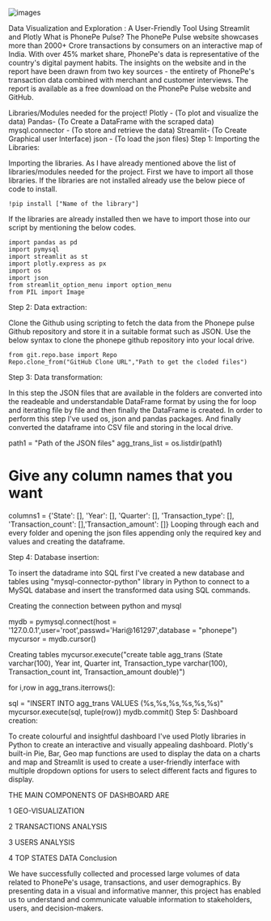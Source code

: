 ![images](https://github.com/jeyaprakash575balakrishnan/PHONEPE/assets/143642727/6f25fe25-13e8-40ae-9d71-941ec2bf3d5f)

Data Visualization and Exploration : A User-Friendly Tool Using Streamlit and Plotly
What is PhonePe Pulse?
The PhonePe Pulse website showcases more than 2000+ Crore transactions by consumers on an interactive map of India. With over 45% market share, PhonePe's data is representative of the country's digital payment habits. The insights on the website and in the report have been drawn from two key sources - the entirety of PhonePe's transaction data combined with merchant and customer interviews. The report is available as a free download on the PhonePe Pulse website and GitHub.

Libraries/Modules needed for the project!
Plotly - (To plot and visualize the data)
Pandas- (To Create a DataFrame with the scraped data)
mysql.connector - (To store and retrieve the data)
Streamlit- (To Create Graphical user Interface)
json - (To load the json files)
Step 1:
Importing the Libraries:

Importing the libraries. As I have already mentioned above the list of libraries/modules needed for the project. First we have to import all those libraries. If the libraries are not installed already use the below piece of code to install.

    !pip install ["Name of the library"]
If the libraries are already installed then we have to import those into our script by mentioning the below codes.

    import pandas as pd
    import pymysql
    import streamlit as st
    import plotly.express as px
    import os
    import json
    from streamlit_option_menu import option_menu
    from PIL import Image
Step 2:
Data extraction:

Clone the Github using scripting to fetch the data from the Phonepe pulse Github repository and store it in a suitable format such as JSON. Use the below syntax to clone the phonepe github repository into your local drive.

    from git.repo.base import Repo
    Repo.clone_from("GitHub Clone URL","Path to get the cloded files")
Step 3:
Data transformation:

In this step the JSON files that are available in the folders are converted into the readeable and understandable DataFrame format by using the for loop and iterating file by file and then finally the DataFrame is created. In order to perform this step I've used os, json and pandas packages. And finally converted the dataframe into CSV file and storing in the local drive.

path1 = "Path of the JSON files"
agg_trans_list = os.listdir(path1)

# Give any column names that you want
columns1 = {'State': [], 'Year': [], 'Quarter': [], 'Transaction_type': [], 'Transaction_count': [],'Transaction_amount': []}
Looping through each and every folder and opening the json files appending only the required key and values and creating the dataframe.

Step 4:
Database insertion:

To insert the datadrame into SQL first I've created a new database and tables using "mysql-connector-python" library in Python to connect to a MySQL database and insert the transformed data using SQL commands.

Creating the connection between python and mysql

mydb = pymysql.connect(host = '127.0.0.1',user='root',passwd='Hari@161297',database = "phonepe") mycursor = mydb.cursor()

Creating tables mycursor.execute("create table agg_trans (State varchar(100), Year int, Quarter int, Transaction_type varchar(100), Transaction_count int, Transaction_amount double)")

for i,row in agg_trans.iterrows():

sql = "INSERT INTO agg_trans VALUES (%s,%s,%s,%s,%s,%s)"
mycursor.execute(sql, tuple(row))
mydb.commit()
Step 5:
Dashboard creation:

To create colourful and insightful dashboard I've used Plotly libraries in Python to create an interactive and visually appealing dashboard. Plotly's built-in Pie, Bar, Geo map functions are used to display the data on a charts and map and Streamlit is used to create a user-friendly interface with multiple dropdown options for users to select different facts and figures to display.

THE MAIN COMPONENTS OF DASHBOARD ARE

1 GEO-VISUALIZATION

2 TRANSACTIONS ANALYSIS

3 USERS ANALYSIS

4 TOP STATES DATA
Conclusion

We have successfully collected and processed large volumes of data related to PhonePe's usage, transactions, and user demographics. By presenting data in a visual and informative manner, this project has enabled us to understand and communicate valuable information to stakeholders, users, and decision-makers.
  


  
